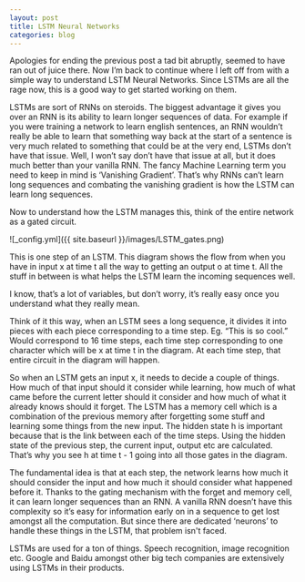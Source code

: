 ```yaml
---
layout: post
title: LSTM Neural Networks
categories: blog
---
```


Apologies for ending the previous post a tad bit abruptly, seemed to have ran out of juice there. Now I’m back to continue where I left off from with a simple way to understand LSTM Neural Networks. Since LSTMs are all the rage now, this is a good way to get started working on them.

LSTMs are sort of RNNs on steroids. The biggest advantage it gives you over an RNN is its ability to learn longer sequences of data. For example if you were training a network to learn english sentences, an RNN wouldn’t really be able to learn that something way back at the start of a sentence is very much related to something that could be at the very end, LSTMs don’t have that issue. Well, I won’t say don’t have that issue at all, but it does much better than your vanilla RNN. The fancy Machine Learning term you need to keep in mind is ‘Vanishing Gradient’. That’s why RNNs can’t learn long sequences and combating the vanishing gradient is how the LSTM can learn long sequences. 

Now to understand how the LSTM manages this, think of the entire network as a gated circuit.

![_config.yml]({{ site.baseurl }}/images/LSTM_gates.png)

This is one step of an LSTM. This diagram shows the flow from when you have in input x at time t all the way to getting an output o at time t. All the stuff in between is what helps the LSTM learn the incoming sequences well.

I know, that’s a lot of variables, but don’t worry, it’s really easy once you understand what they really mean.

Think of it this way, when an LSTM sees a long sequence, it divides it into pieces with each piece corresponding to a time step. 
Eg. “This is so cool.” Would correspond to 16 time steps, each time step corresponding to one character which will be x at time t in the diagram. At each time step, that entire circuit in the diagram will happen.

So when an LSTM gets an input x, it needs to decide a couple of things. How much of that input should it consider while learning, how much of what came before the current letter should it consider and how much of what it already knows should it forget. The LSTM has a memory cell which is a combination of the previous memory after forgetting some stuff and learning some things from the new input. The hidden state h is important because that is the link between each of the time steps. Using the hidden state of the previous step, the current input, output etc are calculated. That’s why you see h at time t - 1 going into all those gates in the diagram. 

The fundamental idea is that at each step, the network learns how much it should consider the input and how much it should consider what happened before it. Thanks to the gating mechanism with the forget and memory cell, it can learn longer sequences than an RNN. A vanilla RNN doesn’t have this complexity so it’s easy for information early on in a sequence to get lost amongst all the computation. But since there are dedicated ‘neurons’ to handle these things in the LSTM, that problem isn't faced. 

LSTMs are used for a ton of things. Speech recognition, image recognition etc. Google and Baidu amongst other big tech companies are extensively using LSTMs in their products. 


